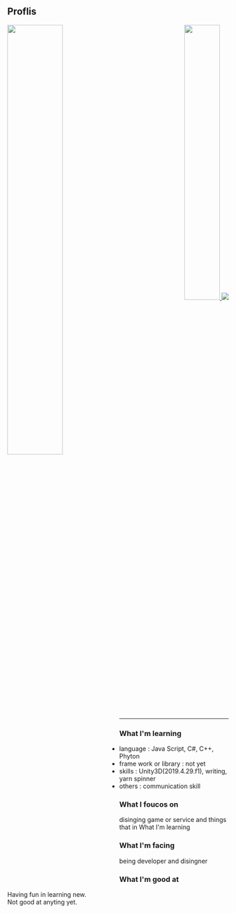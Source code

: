 ## Proflis
 
 

 <a href = "https://github.com/anuraghazra/github-readme-stats">
  <img align = 'left' width=50% src ="https://github-readme-stats.vercel.app/api?username=jang-chinseok">
 </a>


<p align="right">
 <a href="https://solved.ac/jcs000729">
  <img width=40% src="http://mazassumnida.wtf/api/v2/generate_badge?boj=jcs000729">
 </a>
 
 <a  href="https://solved.ac">
  <img src= "https://img.shields.io/badge/-Learning%20Algorithms-brightgreen">
 </a>
</p>
</p>

 
***
### What I'm learning
- language :
  Java Script,  C#, C++, Phyton
- frame work or library : not yet
- skills : Unity3D(2019.4.29.f1), writing, yarn spinner
- others : communication skill

### What I foucos on
  disinging game or service 
  and things that in What I'm learning
  
  
  
### What I'm facing
being developer and disingner
  
### What I'm good at
Having fun in learning new.<br>
Not good at anyting yet.
  

